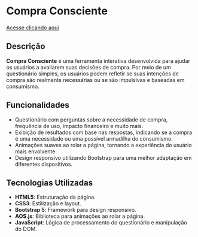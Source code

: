 # Compra Consciente

[Acesse clicando aqui](https://gabriersdev.github.io/compra-consciente/)

## Descrição

**Compra Consciente** é uma ferramenta interativa desenvolvida para ajudar os usuários a avaliarem suas decisões de compra. Por meio de um questionário simples, os usuários podem refletir se suas intenções de compra são realmente necessárias ou se são impulsivas e baseadas em consumismo.

## Funcionalidades

- Questionário com perguntas sobre a necessidade de compra, frequência de uso, impacto financeiro e muito mais.
- Exibição de resultados com base nas respostas, indicando se a compra é uma necessidade ou uma possível armadilha do consumismo.
- Animações suaves ao rolar a página, tornando a experiência do usuário mais envolvente.
- Design responsivo utilizando Bootstrap para uma melhor adaptação em diferentes dispositivos.

## Tecnologias Utilizadas

- **HTML5**: Estruturação da página.
- **CSS3**: Estilização e layout.
- **Bootstrap 5**: Framework para design responsivo.
- **AOS.js**: Biblioteca para animações ao rolar a página.
- **JavaScript**: Lógica de processamento do questionário e manipulação do DOM.
